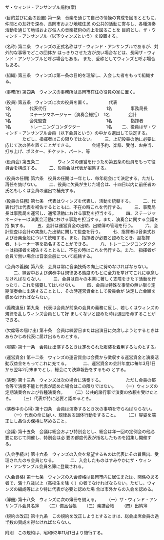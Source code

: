 ザ・ウィンド・アンサンブル規約(案)

(目的並びに会の設置)
第一条　音楽を通じて自己の情操の育成を図るとともに、仲間との友好を深め、長岡市および地域住民
の公共的活動に寄与し、各種演奏活動を通じて地域および個人の音楽技術の向上を図ることを
目的とし、ザ・ウィンド・アンサンブル（以下ウィンズという）を設置する。

(名称)
第二条　ウィンズの正式名称はザ・ウィンド・アンサンブルであるが、対外的な事等でどこの団体か
はっきりさせた方が良い場合などは、長岡ザ・ウィンド・アンサンブルと呼ぶ場合もある。
また、愛称としてウィンズと呼ぶ場合もある。

(組織)
第三条　ウィンズは第一条の目的を理解し、入会した者をもって組織する。

(事務所)
第四条　ウィンズの事務所は長岡市在住の役員の家に置く。

(役員)
第五条　ウィンズに次の役員を置く。
　　　　代表　　　　　　　　　　　　　　　　1名
　　　　代表代行　　　　　　　　　　　　　　1名
　　　　事務局長　　　　　　　　　　　　　　1名
　　　　ステージマネージャー（演奏会総括）　1名
　　　　会計　　　　　　　　　　　　　　　　1名
　　　　会見監査　　　　　　　　　　　　　　1名
　　　　指揮者　　　　　　　　　　　　　　　1名
　　　　トレーニングコンダクター　　　　　　1名
　　二、役員はザ・ウィンド・アンサンブル会員（以下会員という）の中から選出して決定する。
　　　　ただし、指揮者はこの限りではない。
　　三、上記役員の他に必要に応じて次の係を置くことができる。
　　　　会場予約、楽譜、受付、お弁当、打ち上げ、ポスター、チケット、パート、等

(役員会)
第五条二
　　　　ウィンズの運営を行うため第五条の役員をもって役員会を構成する。
　　二、役員会は代表が招集する。


(役員の任期)
第六条　役員の任期は一年とし、毎年総会にて決定する。ただし再任を妨げない。
　　二、役員に欠員が生じた場合は、十四日以内に前任者の氏名もしくは会員の選出で補充する。

(役員の任務)
第七条　代表はウィンズを代表し、活動を統轄する。
　　二、代表代行は代表を補佐するとともに、不在の時これを代行する。
　　三、事務局長は事務局を運営し、通常活動における事務を担当する。
　　四、ステージマネージャーは演奏会活動における事務を担当する。また、演奏会に関する会議を招
集する。
　　五、会計は運営資金の出納、出納簿の管理を行う。
　　六、会計監査は会計の実施した出納に関して監査を行う。
　　七、指揮者は音楽式および音楽全般について統轄する。また、指揮者が必要と認めたとき、副指揮
者、トレーナー等を指名することができる。
　　八、トレーニングコンダクターは指揮者を補佐するとともに、不在の時はこれを代行する。また、
指揮者が会員で無い場合は音楽全般について統轄する。

(会員の義務)
第八条　会員は常に音楽技術の向上に努めなければならない。
　　二、練習中および演奏中は規律ある態度のもとに全力を挙げてこれに専念しなければならない。
　　三、会員は自々の本業に著しく支障をきたす活動を行ったり、これを強要してはいけない。
　　四、会員は特殊な事情の無い限り定期演奏会に出演することとし、その時運営資金として役員会が
決定した金額を収めなければならない。

(義務違反)
第九条　代表は会員が前条の会員の義務に反し、若しくはウィンズの規律を乱しウィンズ会員として好
ましくないと認めた時は退団を命ずることができる。

(欠席等の届け出)
第十条　会員は練習日または出演日に欠席しようとするときはあらかじめ代表に届け出るものとする。

(服装)
第十一条　会員は出演するときは定められた服装を着用するものとする。

(運営資金)
第十二条　ウィンズの運営資金は会費から徴収する運営資金と演奏活動収益金をもってこれに充てる。
　　　二、運営資金の会計年度は毎年3月1日から翌年2月末までとし、総会にて決算報告をするもの
とする。

(演奏)
第十三条　ウィンズは次の場合に演奏する。
　　　　　ただし会員の都合等で演奏不能と代表が認めた場合はこの限りではない。
　　（一）ウィンズの定期演奏会および各種演奏会。
　　（二）公共的諸行事で演奏の依頼を受けたとき。
　　（三）代表が特に必要と認めるとき。

(演奏中の心得)
第十四条　会員は演奏するとき次の事項を守らねばならない。
　　（一）代表の命に従い、規律ある団体行動をすること。
　　（二）容姿を端正にし品位の保持に努めること。

(会議)
第十五条　会議は総会および特別会とし、総会は年一回の定例会の他必要に応じて開催し、特別会は必
要の都度代表が指名したものを招集し開催する。

(入会手続き)
第十六条　ウィンズの入会を希望するものは代表にその旨届出、受理されたのち会員となる。
　　　二、入会したものはすみやかにザ・ウィンド・アンサンブル会員名簿に登載される。

(入会資格)
第十七条　ウィンズの入会資格は長岡市内に居住または、関係のある者で、満十八歳以上（高校生を除
く）の者でなければならない。ただし、ウィンズの編成等により特に代表が必要と認めた場
合は市外からの入会を認める。

(簿冊)
第十八条　ウィンズに次の簿冊を備える。
　　（一）ザ・ウィンド・アンサンブル会員名簿
　　（二）備品台帳
　　（三）楽譜台帳
　　（四）出納簿

(規約の改正)
第十九条　この規約を改正しようとするときは、総会出席会員の過半数の賛成を得なければならない。


附則　この規約は、昭和62年11月1日より施行する。

